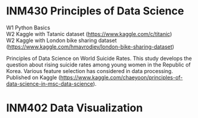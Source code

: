 # INM430 Principles of Data Science <br />

W1 Python Basics <br />
W2 Kaggle with Tatanic dataset (https://www.kaggle.com/c/titanic)<br />
W2 Kaggle with London bike sharing dataset (https://www.kaggle.com/hmavrodiev/london-bike-sharing-dataset) <br />

Principles of Data Science on World Suicide Rates. This study develops the question about rising suicide rates among young women in the Republic of Korea. Various feature selection has considered in data processing. Published on Kaggle (https://www.kaggle.com/chaeyoon/principles-of-data-science-in-msc-data-science).

# INM402 Data Visualization
